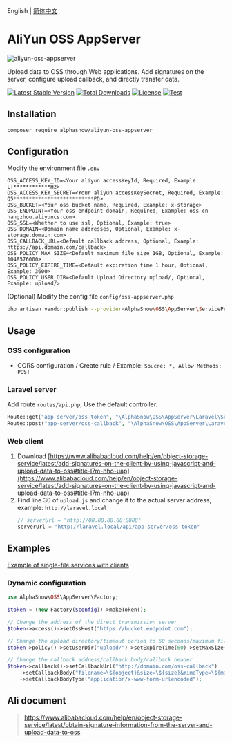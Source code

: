 English | [简体中文](README-CN.md)  

# AliYun OSS AppServer
![aliyun-oss-appserver](https://socialify.git.ci/alphasnow/aliyun-oss-appserver/image?description=1&language=1&name=1&owner=1&pattern=Plus&theme=Auto)

Upload data to OSS through Web applications.
Add signatures on the server, configure upload callback, and directly transfer data.

[![Latest Stable Version](https://poser.pugx.org/alphasnow/aliyun-oss-appserver/v/stable)](https://packagist.org/packages/alphasnow/aliyun-oss-appserver)
[![Total Downloads](https://poser.pugx.org/alphasnow/aliyun-oss-appserver/downloads)](https://packagist.org/packages/alphasnow/aliyun-oss-appserver)
[![License](https://poser.pugx.org/alphasnow/aliyun-oss-appserver/license)](https://packagist.org/packages/alphasnow/aliyun-oss-appserver)
[![Test](https://github.com/alphasnow/aliyun-oss-appserver/workflows/Test/badge.svg?branch=1.x)](https://github.com/alphasnow/aliyun-oss-appserver/actions?query=branch:1.x)

## Installation
```bash
composer require alphasnow/aliyun-oss-appserver
```

## Configuration
Modify the environment file `.env`
```env
OSS_ACCESS_KEY_ID=<Your aliyun accessKeyId, Required, Example: LT************Hz>
OSS_ACCESS_KEY_SECRET=<Your aliyun accessKeySecret, Required, Example: Q5**************************PD>
OSS_BUCKET=<Your oss bucket name, Required, Example: x-storage>
OSS_ENDPOINT=<Your oss endpoint domain, Required, Example: oss-cn-hangzhou.aliyuncs.com>
OSS_SSL=<Whether to use ssl, Optional, Example: true>
OSS_DOMAIN=<Domain name addresses, Optional, Example: x-storage.domain.com>
OSS_CALLBACK_URL=<Default callback address, Optional, Example: https://api.domain.com/callback>
OSS_POLICY_MAX_SIZE=<Default maximum file size 1GB, Optional, Example: 1048576000>
OSS_POLICY_EXPIRE_TIME=<Default expiration time 1 hour, Optional, Example: 3600>
OSS_POLICY_USER_DIR=<Default Upload Directory upload/, Optional, Example: upload/>
```

(Optional) Modify the config file `config/oss-appserver.php`
```bash
php artisan vendor:publish --provider=AlphaSnow\OSS\AppServer\ServiceProvider
```

## Usage
### OSS configuration
- CORS configuration / Create rule / Example: `Soucre: *, Allow Methods: POST`


### Laravel server
Add route `routes/api.php`, Use the default controller.
```php
Route::get("app-server/oss-token", "\AlphaSnow\OSS\AppServer\Laravel\ServerController@token");
Route::post("app-server/oss-callback", "\AlphaSnow\OSS\AppServer\Laravel\ServerController@callback");
```

### Web client
1. Download [https://www.alibabacloud.com/help/en/object-storage-service/latest/add-signatures-on-the-client-by-using-javascript-and-upload-data-to-oss#title-l7m-nho-uap](https://www.alibabacloud.com/help/en/object-storage-service/latest/add-signatures-on-the-client-by-using-javascript-and-upload-data-to-oss#title-l7m-nho-uap)
2. Find line 30 of `upload.js` and change it to the actual server address, example: `http://laravel.local`
    ```js
    // serverUrl = "http://88.88.88.88:8888"
    serverUrl = "http://laravel.local/api/app-server/oss-token"
    ```

## Examples
[Example of single-file services with clients](examples)

### Dynamic configuration
```php
use AlphaSnow\OSS\AppServer\Factory;

$token = (new Factory($config))->makeToken();

// Change the address of the direct transmission server
$token->access()->setOssHost("https://bucket.endpoint.com");

// Change the upload directory/timeout period to 60 seconds/maximum file limit to 500 MB
$token->policy()->setUserDir("upload/")->setExpireTime(60)->setMaxSize(500*1024*1024);

// Change the callback address/callback body/callback header
$token->callback()->setCallbackUrl("http://domain.com/oss-callback")
    ->setCallbackBody("filename=\${object}&size=\${size}&mimeType=\${mimeType}&height=\${imageInfo.height}&width=\${imageInfo.width}")
    ->setCallbackBodyType("application/x-www-form-urlencoded");
```

## Ali document
> https://www.alibabacloud.com/help/en/object-storage-service/latest/obtain-signature-information-from-the-server-and-upload-data-to-oss
